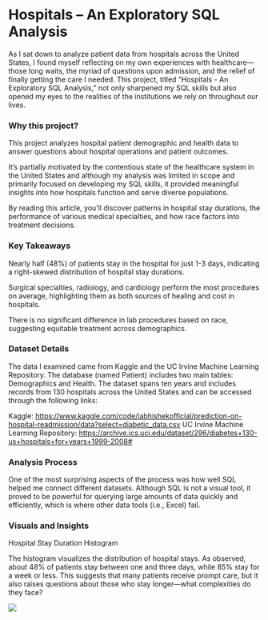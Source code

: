 # Hospitals – An Exploratory SQL Analysis

As I sat down to analyze patient data from hospitals across the United States, I found myself reflecting on my own experiences with healthcare—those long waits, the myriad of questions upon admission, and the relief of finally getting the care I needed. This project, titled “Hospitals - An Exploratory SQL Analysis,” not only sharpened my SQL skills but also opened my eyes to the realities of the institutions we rely on throughout our lives.

### Why this project?

This project analyzes hospital patient demographic and health data to answer questions about hospital operations and patient outcomes.

It’s partially motivated by the contentious state of the healthcare system in the United States and although my analysis was limited in scope and primarily focused on developing my SQL skills, it provided meaningful insights into how hospitals function and serve diverse populations.

By reading this article, you’ll discover patterns in hospital stay durations, the performance of various medical specialties, and how race factors into treatment decisions.

### Key Takeaways

Nearly half (48%) of patients stay in the hospital for just 1-3 days, indicating a right-skewed distribution of hospital stay durations.

Surgical specialties, radiology, and cardiology perform the most procedures on average, highlighting them as both sources of healing and cost in hospitals.

There is no significant difference in lab procedures based on race, suggesting equitable treatment across demographics.

### Dataset Details

The data I examined came from Kaggle and the UC Irvine Machine Learning Repository. The database (named Patient) includes two main tables: Demographics and Health. The dataset spans ten years and includes records from 130 hospitals across the United States and can be accessed through the following links:

Kaggle: https://www.kaggle.com/code/iabhishekofficial/prediction-on-hospital-readmission/data?select=diabetic_data.csv
UC Irvine Machine Learning Repository: https://archive.ics.uci.edu/dataset/296/diabetes+130-us+hospitals+for+years+1999-2008#

### Analysis Process

One of the most surprising aspects of the process was how well SQL helped me connect different datasets. Although SQL is not a visual tool, it proved to be powerful for querying large amounts of data quickly and efficiently, which is where other data tools (i.e., Excel) fail.

### Visuals and Insights

Hospital Stay Duration Histogram

The histogram visualizes the distribution of hospital stays. As observed, about 48% of patients stay between one and three days, while 85% stay for a week or less. This suggests that many patients receive prompt care, but it also raises questions about those who stay longer—what complexities do they face?

<img src="images/Hospitals Histogram.png?raw=true"/>
